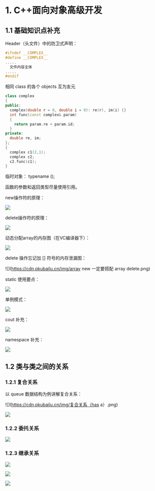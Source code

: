 # 1. C++面向对象高级开发

## 1.1 基础知识点补充

Header（头文件）中的防卫式声明：

```C++
#ifndef __COMPLEX__
#define __COMPLEX__
.....
  文件内容主体
.....
#endif
```

相同 class 的各个 objects 互为友元

```C++
class complex 
{
public:
  complex(double r = 0, double i = 0): re(r), im(i) {}
  int func(const complex& param)
  {
    return param.re + param.id;
  }
private:
  double re, im;
};
{
  complex c1(2,1);
  complex c2;
  c2.func(c1);
}
```

临时对象： typename ();

函数的参数和返回类型尽量使用引用。

new操作符的原理：

![](https://cdn.pkubailu.cn/img/new的原理.png)

delete操作符的原理：

![](https://cdn.pkubailu.cn/img/delete原理.png)

动态分配array的内存图（在VC编译器下）：

![](https://cdn.pkubailu.cn/img/动态分配array的内存图.png)

delete 操作忘记加 [] 符号的内存泄漏图：

![](https://cdn.pkubailu.cn/img/array new 一定要搭配 array delete.png)

static 使用要点：

![](https://cdn.pkubailu.cn/img/static补充.png)

单例模式：

![](https://cdn.pkubailu.cn/img/单例模式.png)

cout 补充：

![](https://cdn.pkubailu.cn/img/cout补充.png)

namespace 补充：

![](https://cdn.pkubailu.cn/img/namespace补充.png)

## 1.2 类与类之间的关系

### 1.2.1 复合关系

以 queue 数据结构为例讲解复合关系：

![](https://cdn.pkubailu.cn/img/复合关系（has a）.png)

![](https://cdn.pkubailu.cn/img/复合关系下的构造和析构1.png)

### 1.2.2 委托关系

![](https://cdn.pkubailu.cn/img/委托关系.png)

### 1.2.3 继承关系

![](https://cdn.pkubailu.cn/img/继承关系.png)

![](https://cdn.pkubailu.cn/img/继承关系下的构造和析构.png)

![](https://cdn.pkubailu.cn/img/继承与virtual.png)